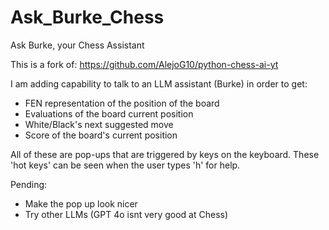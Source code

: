 # Ask_Burke_Chess
Ask Burke, your Chess Assistant

This is a fork of: https://github.com/AlejoG10/python-chess-ai-yt

I am adding capability to talk to an LLM assistant (Burke) in order to get:
- FEN representation of the position of the board
- Evaluations of the board current position
- White/Black's next suggested move
- Score of the board's current position

All of these are pop-ups that are triggered by keys on the keyboard.  These 'hot keys' can be seen when the user types 'h' for help.

Pending:
- Make the pop up look nicer
- Try other LLMs (GPT 4o isnt very good at Chess)



